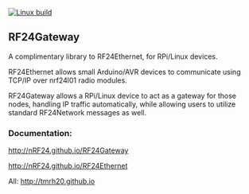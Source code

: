 [![Linux build](https://github.com/nRF24/RF24Gateway/actions/workflows/build_linux.yml/badge.svg)](https://github.com/nRF24/RF24Gateway/actions/workflows/build_linux.yml)

## RF24Gateway
A complimentary library to RF24Ethernet, for RPi/Linux devices.

RF24Ethernet allows small Arduino/AVR devices to communicate using TCP/IP over nrf24l01 radio modules.

RF24Gateway allows a RPi/Linux device to act as a gateway for those nodes, handling IP traffic automatically, while allowing users
to utilize standard RF24Network messages as well.

### Documentation:

http://nRF24.github.io/RF24Gateway

http://nRF24.github.io/RF24Ethernet

All: http://tmrh20.github.io

